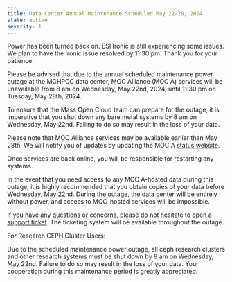 ```yaml
---
title: Data Center Annual Maintenance Scheduled May 22-28, 2024
state: active
severity: 1
---
```


Power has been turned back on. ESI Ironic is still experiencing
some issues. We plan to have the Ironic issue resolved by 11:30 pm.
Thank you for your patience.

Please be advised that due to the annual scheduled maintenance power
outage at the MGHPCC data center, MOC Alliance (MOC A) services will
be unavailable from 8 am on Wednesday, May 22nd, 2024, until 11:30 pm on
Tuesday, May 28th, 2024.

To ensure that the Mass Open Cloud team can prepare for the outage,
it is imperative that you shut down any bare metal systems by 8 am on
Wednesday, May 22nd. Failing to do so may result in the loss of
your data.

Please note that MOC Alliance services may be available earlier than
May 28th. We will notify you of updates by updating the MOC A
[status website][status].

Once services are back online, you will be responsible for restarting
any systems.

In the event that you need access to any MOC A-hosted data during this
outage, it is highly recommended that you obtain copies of your data
before Wednesday, May 22nd. During the outage, the data center will be
entirely without power, and access to MOC-hosted services will be
impossible.

If you have any questions or concerns, please do not hesitate to open
a [support ticket][ticket]. The ticketing system will be available
throughout the outage.

For Research CEPH Cluster Users:

Due to the scheduled maintenance power outage, all ceph research
clusters and other research systems must be shut down by 8 am on
Wednesday, May 22nd. Failure to do so may result in the loss of your
data. Your cooperation during this maintenance period is greatly
appreciated.

[ticket]: https://support.massopen.cloud
[status]: https://status.massopen.cloud/